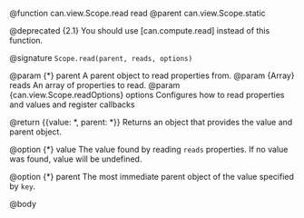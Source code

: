 @function can.view.Scope.read read
@parent can.view.Scope.static

@deprecated {2.1} You should use [can.compute.read] instead of this function.

@signature `Scope.read(parent, reads, options)`

@param {*} parent A parent object to read properties from.
@param {Array<String>} reads An array of properties to read.
@param {can.view.Scope.readOptions} options Configures
how to read properties and values and register callbacks

@return {{value: *, parent: *}} Returns an object that
provides the value and parent object.

@option {*} value The value found by reading `reads` properties.  If
no value was found, value will be undefined.

@option {*} parent The most immediate parent object of the value specified by `key`.

@body